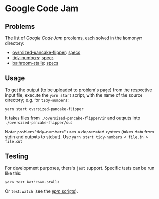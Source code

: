 # Google Code Jam

## Problems

The list of _Google Code Jam_ problems, each solved in the homonym directory:

* [oversized-pancake-flipper](./oversized-pancake-flipper): [specs](https://code.google.com/codejam/contest/3264486/dashboard#s=p0&a=4)
* [tidy-numbers](./tidy-numbers): [specs](https://code.google.com/codejam/contest/3264486/dashboard#s=p1&a=4)
* [bathroom-stalls](./bathroom-stalls): [specs](https://code.google.com/codejam/contest/3264486/dashboard#s=p2&a=4)

## Usage

To get the output (to be uploaded to problem's page) from the respective input file, execute the `yarn start` script, with the name of the source directory; e.g. for `tidy-numbers`:

```
yarn start oversized-pancake-flipper
```

It takes files from `./oversized-pancake-flipper/in` and outputs into `./oversized-pancake-flipper/out`

Note: problem "tidy-numbers" uses a deprecated system (takes data from stdin and outputs to stdout). Use `yarn start tidy-numbers < file.in > file.out`

## Testing

For development purposes, there's `jest` support. Specific tests can be run like this:

```
yarn test bathroom-stalls
```

Or `test:watch` (see the [_npm_ scripts](./package.json)).
